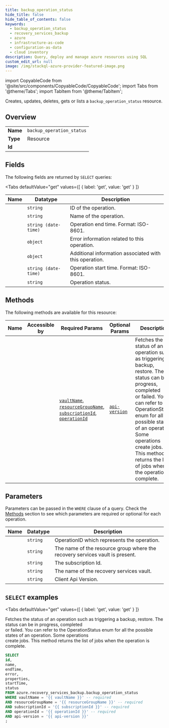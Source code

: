 ```yaml
--- 
title: backup_operation_status
hide_title: false
hide_table_of_contents: false
keywords:
  - backup_operation_status
  - recovery_services_backup
  - azure
  - infrastructure-as-code
  - configuration-as-data
  - cloud inventory
description: Query, deploy and manage azure resources using SQL
custom_edit_url: null
image: /img/stackql-azure-provider-featured-image.png
---
```


import CopyableCode from '@site/src/components/CopyableCode/CopyableCode';
import Tabs from '@theme/Tabs';
import TabItem from '@theme/TabItem';

Creates, updates, deletes, gets or lists a <code>backup_operation_status</code> resource.

## Overview
<table><tbody>
<tr><td><b>Name</b></td><td><code>backup_operation_status</code></td></tr>
<tr><td><b>Type</b></td><td>Resource</td></tr>
<tr><td><b>Id</b></td><td><CopyableCode code="azure.recovery_services_backup.backup_operation_status" /></td></tr>
</tbody></table>

## Fields

The following fields are returned by `SELECT` queries:

<Tabs
    defaultValue="get"
    values={[
        { label: 'get', value: 'get' }
    ]}
>
<TabItem value="get">

<table>
<thead>
    <tr>
    <th>Name</th>
    <th>Datatype</th>
    <th>Description</th>
    </tr>
</thead>
<tbody>
<tr>
    <td><CopyableCode code="id" /></td>
    <td><code>string</code></td>
    <td>ID of the operation.</td>
</tr>
<tr>
    <td><CopyableCode code="name" /></td>
    <td><code>string</code></td>
    <td>Name of the operation.</td>
</tr>
<tr>
    <td><CopyableCode code="endTime" /></td>
    <td><code>string (date-time)</code></td>
    <td>Operation end time. Format: ISO-8601.</td>
</tr>
<tr>
    <td><CopyableCode code="error" /></td>
    <td><code>object</code></td>
    <td>Error information related to this operation.</td>
</tr>
<tr>
    <td><CopyableCode code="properties" /></td>
    <td><code>object</code></td>
    <td>Additional information associated with this operation.</td>
</tr>
<tr>
    <td><CopyableCode code="startTime" /></td>
    <td><code>string (date-time)</code></td>
    <td>Operation start time. Format: ISO-8601.</td>
</tr>
<tr>
    <td><CopyableCode code="status" /></td>
    <td><code>string</code></td>
    <td>Operation status.</td>
</tr>
</tbody>
</table>
</TabItem>
</Tabs>

## Methods

The following methods are available for this resource:

<table>
<thead>
    <tr>
    <th>Name</th>
    <th>Accessible by</th>
    <th>Required Params</th>
    <th>Optional Params</th>
    <th>Description</th>
    </tr>
</thead>
<tbody>
<tr>
    <td><a href="#get"><CopyableCode code="get" /></a></td>
    <td><CopyableCode code="select" /></td>
    <td><a href="#parameter-vaultName"><code>vaultName</code></a>, <a href="#parameter-resourceGroupName"><code>resourceGroupName</code></a>, <a href="#parameter-subscriptionId"><code>subscriptionId</code></a>, <a href="#parameter-operationId"><code>operationId</code></a></td>
    <td><a href="#parameter-api-version"><code>api-version</code></a></td>
    <td>Fetches the status of an operation such as triggering a backup, restore. The status can be in progress, completed<br />or failed. You can refer to the OperationStatus enum for all the possible states of an operation. Some operations<br />create jobs. This method returns the list of jobs when the operation is complete.</td>
</tr>
</tbody>
</table>

## Parameters

Parameters can be passed in the `WHERE` clause of a query. Check the [Methods](#methods) section to see which parameters are required or optional for each operation.

<table>
<thead>
    <tr>
    <th>Name</th>
    <th>Datatype</th>
    <th>Description</th>
    </tr>
</thead>
<tbody>
<tr id="parameter-operationId">
    <td><CopyableCode code="operationId" /></td>
    <td><code>string</code></td>
    <td>OperationID which represents the operation.</td>
</tr>
<tr id="parameter-resourceGroupName">
    <td><CopyableCode code="resourceGroupName" /></td>
    <td><code>string</code></td>
    <td>The name of the resource group where the recovery services vault is present.</td>
</tr>
<tr id="parameter-subscriptionId">
    <td><CopyableCode code="subscriptionId" /></td>
    <td><code>string</code></td>
    <td>The subscription Id.</td>
</tr>
<tr id="parameter-vaultName">
    <td><CopyableCode code="vaultName" /></td>
    <td><code>string</code></td>
    <td>The name of the recovery services vault.</td>
</tr>
<tr id="parameter-api-version">
    <td><CopyableCode code="api-version" /></td>
    <td><code>string</code></td>
    <td>Client Api Version.</td>
</tr>
</tbody>
</table>

## `SELECT` examples

<Tabs
    defaultValue="get"
    values={[
        { label: 'get', value: 'get' }
    ]}
>
<TabItem value="get">

Fetches the status of an operation such as triggering a backup, restore. The status can be in progress, completed<br />or failed. You can refer to the OperationStatus enum for all the possible states of an operation. Some operations<br />create jobs. This method returns the list of jobs when the operation is complete.

```sql
SELECT
id,
name,
endTime,
error,
properties,
startTime,
status
FROM azure.recovery_services_backup.backup_operation_status
WHERE vaultName = '{{ vaultName }}' -- required
AND resourceGroupName = '{{ resourceGroupName }}' -- required
AND subscriptionId = '{{ subscriptionId }}' -- required
AND operationId = '{{ operationId }}' -- required
AND api-version = '{{ api-version }}'
;
```
</TabItem>
</Tabs>
